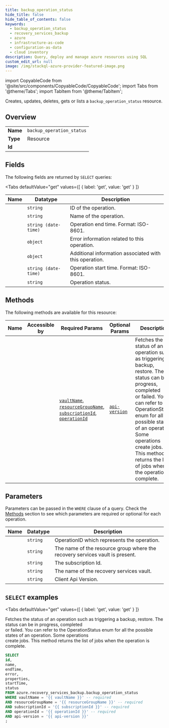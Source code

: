 ```yaml
--- 
title: backup_operation_status
hide_title: false
hide_table_of_contents: false
keywords:
  - backup_operation_status
  - recovery_services_backup
  - azure
  - infrastructure-as-code
  - configuration-as-data
  - cloud inventory
description: Query, deploy and manage azure resources using SQL
custom_edit_url: null
image: /img/stackql-azure-provider-featured-image.png
---
```


import CopyableCode from '@site/src/components/CopyableCode/CopyableCode';
import Tabs from '@theme/Tabs';
import TabItem from '@theme/TabItem';

Creates, updates, deletes, gets or lists a <code>backup_operation_status</code> resource.

## Overview
<table><tbody>
<tr><td><b>Name</b></td><td><code>backup_operation_status</code></td></tr>
<tr><td><b>Type</b></td><td>Resource</td></tr>
<tr><td><b>Id</b></td><td><CopyableCode code="azure.recovery_services_backup.backup_operation_status" /></td></tr>
</tbody></table>

## Fields

The following fields are returned by `SELECT` queries:

<Tabs
    defaultValue="get"
    values={[
        { label: 'get', value: 'get' }
    ]}
>
<TabItem value="get">

<table>
<thead>
    <tr>
    <th>Name</th>
    <th>Datatype</th>
    <th>Description</th>
    </tr>
</thead>
<tbody>
<tr>
    <td><CopyableCode code="id" /></td>
    <td><code>string</code></td>
    <td>ID of the operation.</td>
</tr>
<tr>
    <td><CopyableCode code="name" /></td>
    <td><code>string</code></td>
    <td>Name of the operation.</td>
</tr>
<tr>
    <td><CopyableCode code="endTime" /></td>
    <td><code>string (date-time)</code></td>
    <td>Operation end time. Format: ISO-8601.</td>
</tr>
<tr>
    <td><CopyableCode code="error" /></td>
    <td><code>object</code></td>
    <td>Error information related to this operation.</td>
</tr>
<tr>
    <td><CopyableCode code="properties" /></td>
    <td><code>object</code></td>
    <td>Additional information associated with this operation.</td>
</tr>
<tr>
    <td><CopyableCode code="startTime" /></td>
    <td><code>string (date-time)</code></td>
    <td>Operation start time. Format: ISO-8601.</td>
</tr>
<tr>
    <td><CopyableCode code="status" /></td>
    <td><code>string</code></td>
    <td>Operation status.</td>
</tr>
</tbody>
</table>
</TabItem>
</Tabs>

## Methods

The following methods are available for this resource:

<table>
<thead>
    <tr>
    <th>Name</th>
    <th>Accessible by</th>
    <th>Required Params</th>
    <th>Optional Params</th>
    <th>Description</th>
    </tr>
</thead>
<tbody>
<tr>
    <td><a href="#get"><CopyableCode code="get" /></a></td>
    <td><CopyableCode code="select" /></td>
    <td><a href="#parameter-vaultName"><code>vaultName</code></a>, <a href="#parameter-resourceGroupName"><code>resourceGroupName</code></a>, <a href="#parameter-subscriptionId"><code>subscriptionId</code></a>, <a href="#parameter-operationId"><code>operationId</code></a></td>
    <td><a href="#parameter-api-version"><code>api-version</code></a></td>
    <td>Fetches the status of an operation such as triggering a backup, restore. The status can be in progress, completed<br />or failed. You can refer to the OperationStatus enum for all the possible states of an operation. Some operations<br />create jobs. This method returns the list of jobs when the operation is complete.</td>
</tr>
</tbody>
</table>

## Parameters

Parameters can be passed in the `WHERE` clause of a query. Check the [Methods](#methods) section to see which parameters are required or optional for each operation.

<table>
<thead>
    <tr>
    <th>Name</th>
    <th>Datatype</th>
    <th>Description</th>
    </tr>
</thead>
<tbody>
<tr id="parameter-operationId">
    <td><CopyableCode code="operationId" /></td>
    <td><code>string</code></td>
    <td>OperationID which represents the operation.</td>
</tr>
<tr id="parameter-resourceGroupName">
    <td><CopyableCode code="resourceGroupName" /></td>
    <td><code>string</code></td>
    <td>The name of the resource group where the recovery services vault is present.</td>
</tr>
<tr id="parameter-subscriptionId">
    <td><CopyableCode code="subscriptionId" /></td>
    <td><code>string</code></td>
    <td>The subscription Id.</td>
</tr>
<tr id="parameter-vaultName">
    <td><CopyableCode code="vaultName" /></td>
    <td><code>string</code></td>
    <td>The name of the recovery services vault.</td>
</tr>
<tr id="parameter-api-version">
    <td><CopyableCode code="api-version" /></td>
    <td><code>string</code></td>
    <td>Client Api Version.</td>
</tr>
</tbody>
</table>

## `SELECT` examples

<Tabs
    defaultValue="get"
    values={[
        { label: 'get', value: 'get' }
    ]}
>
<TabItem value="get">

Fetches the status of an operation such as triggering a backup, restore. The status can be in progress, completed<br />or failed. You can refer to the OperationStatus enum for all the possible states of an operation. Some operations<br />create jobs. This method returns the list of jobs when the operation is complete.

```sql
SELECT
id,
name,
endTime,
error,
properties,
startTime,
status
FROM azure.recovery_services_backup.backup_operation_status
WHERE vaultName = '{{ vaultName }}' -- required
AND resourceGroupName = '{{ resourceGroupName }}' -- required
AND subscriptionId = '{{ subscriptionId }}' -- required
AND operationId = '{{ operationId }}' -- required
AND api-version = '{{ api-version }}'
;
```
</TabItem>
</Tabs>
